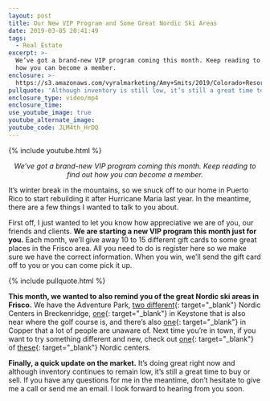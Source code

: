 ```yaml
---
layout: post
title: Our New VIP Program and Some Great Nordic Ski Areas
date: 2019-03-05 20:41:49
tags:
  - Real Estate
excerpt: >-
  We’ve got a brand-new VIP program coming this month. Keep reading to find out
  how you can become a member.
enclosure: >-
  https://s3.amazonaws.com/vyralmarketing/Amy+Smits/2019/Colorado+Resorts+Real+Estate+Agent-+New+VIP+Program+-Nordic+Centers.mp4
pullquote: 'Although inventory is still low, it’s still a great time to buy or sell.'
enclosure_type: video/mp4
enclosure_time:
use_youtube_image: true
youtube_alternate_image:
youtube_code: JLM4th_HrDQ
---
```


{% include youtube.html %}

<p style="text-align: center;"><em>We’ve got a brand-new VIP program coming this month. Keep reading to find out how you can become a member.</em></p>

It’s winter break in the mountains, so we snuck off to our home in Puerto Rico to start rebuilding it after Hurricane Maria last year. In the meantime, there are a few things I wanted to talk to you about.

First off, I just wanted to let you know how appreciative we are of you, our friends and clients. **We are starting a new VIP program this month just for you.** Each month, we’ll give away 10 to 15 different gift cards to some great places in the Frisco area. All you need to do is register here so we make sure we have the correct information. When you win, we’ll send the gift card off to you or you can come pick it up.

{% include pullquote.html %}

**This month, we wanted to also remind you of the great Nordic ski areas in Frisco.** We have the Adventure Park, [two different](https://www.breckenridgerecreation.com/locations/gold-run-nordic-center){: target="_blank"} Nordic Centers in Breckenridge, [one](https://www.keystoneresort.com/){: target="_blank"} in Keystone that is also near where the golf course is, and there’s also [one](https://www.coppercolorado.com/){: target="_blank"} in Copper that a lot of people are unaware of. Next time you’re in town, if you want to try something different and new, check out [one](http://www.vailrec.com/vail-recreation/nordic){: target="_blank"} of [these](https://www.beavercreek.com/plan-your-trip/ski-and-ride-lessons/category/nordic-center.aspx){: target="_blank"} Nordic centers.

**Finally, a quick update on the market.** It’s doing great right now and although inventory continues to remain low, it’s still a great time to buy or sell. If you have any questions for me in the meantime, don’t hesitate to give me a call or send me an email. I look forward to hearing from you soon.